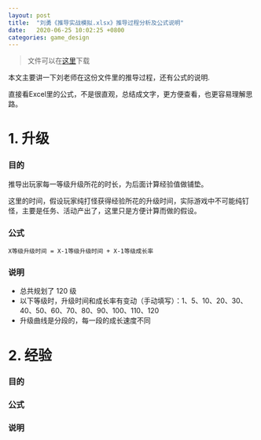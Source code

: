 ```yaml
---
layout: post
title:  "刘勇《推导实战模拟.xlsx》推导过程分析及公式说明"
date:   2020-06-25 10:02:25 +0800
categories: game_design
---
```


> 文件可以在[这里](https://bbs.gameres.com/forum.php?mod=viewthread&tid=798707&extra=page%3D1)下载

本文主要讲一下刘老师在这份文件里的推导过程，还有公式的说明.

直接看Excel里的公式，不是很直观，总结成文字，更方便查看，也更容易理解思路。

# 1. 升级
### 目的
推导出玩家每一等级升级所花的时长，为后面计算经验值做铺垫。

这里的时间，假设玩家纯打怪获得经验所花的升级时间，实际游戏中不可能纯钉怪，主要是任务、活动产出了，这里只是方便计算而做的假设。

### 公式
```
X等级升级时间 = X-1等级升级时间 + X-1等级成长率
```

### 说明
* 总共规划了 120 级
* 以下等级时，升级时间和成长率有变动（手动填写）：1、5、10、20、30、40、50、60、70、80、90、100、110、120
* 升级曲线是分段的，每一段的成长速度不同

# 2. 经验

### 目的

### 公式

### 说明


